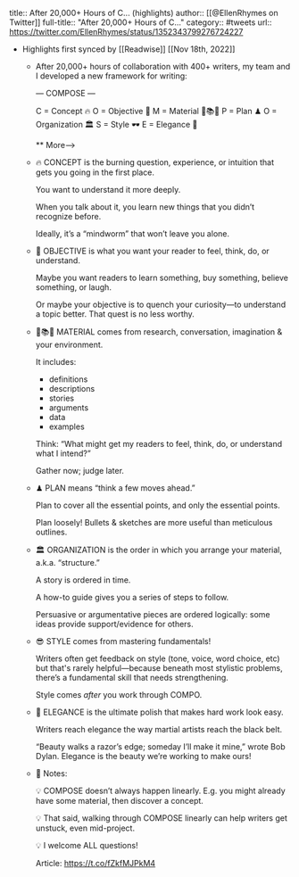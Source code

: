 title:: After 20,000+ Hours of C... (highlights)
author:: [[@EllenRhymes on Twitter]]
full-title:: "After 20,000+ Hours of C..."
category:: #tweets
url:: https://twitter.com/EllenRhymes/status/1352343799276724227

- Highlights first synced by [[Readwise]] [[Nov 18th, 2022]]
	- After 20,000+ hours of collaboration with 400+ writers, my team and I developed a new framework for writing:
	  
	  — COMPOSE —
	  
	  C = Concept 🔥
	  O = Objective 🚀
	  M = Material 🎨📚🧩
	  P = Plan ♟
	  O = Organization 🏛
	  S = Style 🕶
	  E = Elegance 🥋
	  
	  ** More—>
	- 🔥  CONCEPT is the burning question, experience, or intuition that gets you going in the first place.
	  
	  You want to understand it more deeply.
	  
	  When you talk about it, you learn new things that you didn’t recognize before.
	  
	  Ideally, it’s a “mindworm” that won’t leave you alone.
	- 🚀  OBJECTIVE is what you want your reader to feel, think, do, or understand.
	  
	  Maybe you want readers to learn something, buy something, believe something, or laugh.
	  
	  Or maybe your objective is to quench your curiosity—to understand a topic better. That quest is no less worthy.
	- 🎨📚🧩 MATERIAL comes from research, conversation, imagination & your environment.
	  
	  It includes:
	  
	  * definitions
	  * descriptions
	  * stories
	  * arguments
	  * data
	  * examples
	  
	  Think: “What might get my readers to feel, think, do, or understand what I intend?”
	  
	  Gather now; judge later.
	- ♟ PLAN means “think a few moves ahead.”
	  
	  Plan to cover all the essential points, and only the essential points.
	  
	  Plan loosely! Bullets & sketches are more useful than meticulous outlines.
	- 🏛  ORGANIZATION is the order in which you arrange your material, a.k.a. “structure.”
	  
	  A story is ordered in time.
	  
	  A how-to guide gives you a series of steps to follow.
	  
	  Persuasive or argumentative pieces are ordered logically: some ideas provide support/evidence for others.
	- 😎 STYLE comes from mastering fundamentals!
	  
	  Writers often get feedback on style (tone, voice, word choice, etc) but that's rarely helpful—because beneath most stylistic problems, there’s a fundamental skill that needs strengthening.
	  
	  Style comes *after* you work through COMPO.
	- 🥋 ELEGANCE is the ultimate polish that makes hard work look easy. 
	  
	  Writers reach elegance the way martial artists reach the black belt.
	  
	  “Beauty walks a razor’s edge; someday I’ll make it mine,” wrote Bob Dylan. Elegance is the beauty we’re working to make ours!
	- 📜 Notes:
	  
	  💡 COMPOSE doesn’t always happen linearly. E.g. you might already have some material, then discover a concept.
	  
	  💡 That said, walking through COMPOSE linearly can help writers get unstuck, even mid-project.
	  
	  💡 I welcome ALL questions!
	  
	  Article: https://t.co/fZkfMJPkM4